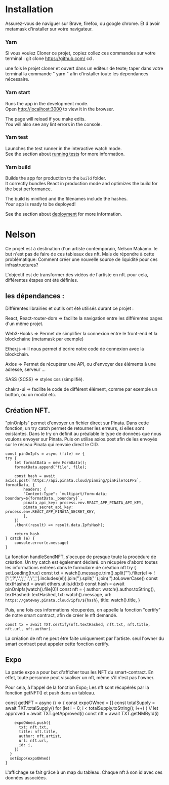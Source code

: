 # Installation
Assurez-vous de naviguer sur Brave, firefox, ou google chrome. Et d'avoir metamask d'installer sur votre navigateur.

### Yarn 
Si vous voulez Cloner ce projet, copiez collez ces commandes sur votre terminal :
git clone https://github.com/    cd    .

une fois le projet cloner et ouvert dans un editeur de texte; taper dans votre terminal la commande " yarn " afin d'installer toute les dependances nécessaire. 

### Yarn start

Runs the app in the development mode.\
Open [http://localhost:3000](http://localhost:3000) to view it in the browser.

The page will reload if you make edits.\
You will also see any lint errors in the console.

### Yarn test

Launches the test runner in the interactive watch mode.\
See the section about [running tests](https://facebook.github.io/create-react-app/docs/running-tests) for more information.

### Yarn build

Builds the app for production to the `build` folder.\
It correctly bundles React in production mode and optimizes the build for the best performance.

The build is minified and the filenames include the hashes.\
Your app is ready to be deployed!

See the section about [deployment](https://facebook.github.io/create-react-app/docs/deployment) for more information.




# Nelson 

Ce projet est à destination d'un artiste contemporain, Nelson Makamo.
le but n'est pas de faire de ces tableaux des nft. Mais de répondre à cette problématique:
Comment créer une nouvelle source de liquidité pour ces infrastructures?

L'objectif est de transformer des vidéos de l'artiste en nft.
pour cela, différentes étapes ont été définies.

## les dépendances : 

Différentes librairies et outils ont été utilisés durant ce projet :

React, React-router-dom => facilite la navigation entre les différentes pages d'un même projet.

Web3-Hooks => Permet de simplifier la connexion entre le front-end et la blockchaine (metamask par exemple)

Ether.js => Il nous permet d'écrire notre code de connexion avec la blockchain.

Axios => Permet de récupérer une API, ou d'envoyer des éléments à une adresse, serveur ...

SASS (SCSS) => styles css (simplifié).

chakra-ui => facilite le code de différent élément, comme par exemple un button, ou un modal etc.


## Création NFT. 

"pinOnIpfs" permet d'envoyer un fichier direct sur Pinata. Dans cette fonction, un try catch permet de retourner les erreurs, si elles sont existantes. Dans le try on definit au préalable le type de données que nous voulons envoyer sur Pinata.
Puis on utilise axios.post afin de les envoyés sur le réseau Pinata qui renvoie direct le CID.

    const pinOnIpfs = async (file) => {
    try {
        let formatData = new FormData();
        formatData.append("file", file);

        const hash = await axios.post(`https://api.pinata.cloud/pinning/pinFileToIPFS`, formatData, {
            headers: {
            "Content-Type": `multipart/form-data; boundary=${formatData._boundary}`,
            pinata_api_key: process.env.REACT_APP_PINATA_API_KEY,
            pinata_secret_api_key: process.env.REACT_APP_PINATA_SECRET_KEY,
            },
        })
        .then((result) => result.data.IpfsHash);

        return hash
    } catch (e) {
        console.error(e.message)
    }

La fonction handleSendNFT, s'occupe de presque toute la procédure de création.
Un try catch est également déclaré. on récupère d'abord toutes les informations entrées dans le formulaire de création nft
    try {
    setLoading(true)
    const txt = watch().message.trim().split("").filter(el => !['!','?','.',';',':','/',','].includes(el)).join('').split('  ').join('').toLowerCase()
    const textHashed = await ethers.utils.id(txt)
    const hash = await pinOnIpfs(watch().file[0])
    const nft = {
      author: watch().author.toString(),
      textHashed: textHashed,
      txt: watch().message,
      url: `https://gateway.pinata.cloud/ipfs/${hash}`,
      title: watch().title,
    }

Puis, une fois ces informations récuperées, on appelle la fonction "certify" de notre smart contract, afin de créer le nft demandé.

    const tx = await TXT.certify(nft.textHashed, nft.txt, nft.title, nft.url, nft.author). 

La création de nft ne peut être faite uniquement par l'artiste. seul l'owner du smart contract peut appeler cette fonction certify.


## Expo 

La partie expo a pour but d'afficher tous les NFT du smart-contract. En effet, toute personne peut visualiser un nft, même s'il n'est pas l'owner.

Pour cela, à l'appel de la fonction Expo; Les nft sont récupérés par la fonction getNFT() et push dans un tableau.


const getNFT = async () => {
      const expoOWned = []
      const totalSupply = await TXT.totalSupply()
      for (let i = 0; i < totalSupply.toString(); i++) {
        // let approved = await TXT.getApproved(i)
        const nft = await TXT.getNMById(i)

        expoOWned.push({
          txt: nft.txt,
          title: nft.title,
          author: nft.artist,
          url: nft.url,
          id: i,
        })
      }
      setExpo(expoOWned)
    }

L'affichage se fait grâce à un map du tableau. Chaque nft à son id avec ces données associées.





